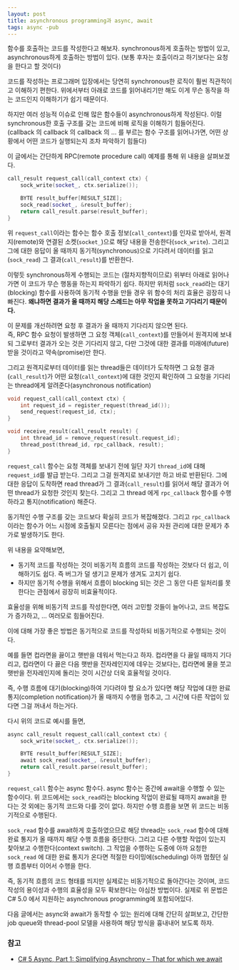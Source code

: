 ```yaml
---
layout: post
title: asynchronous programming과 async, await
tags: async -pub
---
```


함수를 호출하는 코드를 작성한다고 해보자. synchronous하게 호출하는 방법이 있고, asynchronous하게 호출하는 방법이 있다. (보통 후자는 호출이라고 하기보다는 요청을 한다고 할 것이다)

코드를 작성하는 프로그래머 입장에서는 당연히 synchronous한 로직이 훨씬 직관적이고 이해하기 편한다. 위에서부터 아래로 코드를 읽어내리기만 해도 이게 무슨 동작을 하는 코드인지 이해하기가 쉽기 때문이다.

하지만 여러 성능적 이슈로 인해 많은 함수들이 asynchronous하게 작성된다. 이럴 synchronous한 호출 구조를 갖는 코드에 비해 로직을 이해하기 힘들어진다. (callback 의 callback 의 callback 의 ... 를 부르는 함수 구조를 읽어나가면, 어떤 상황에서 어떤 코드가 실행되는지 조차 파악하기 힘들다)

이 글에서는 간단하게 RPC(remote procedure call) 예제를 통해 위 내용을 살펴보겠다.

```cpp
call_result request_call(call_context ctx) {
    sock_write(socket_, ctx.serialize());

    BYTE result_buffer[RESULT_SIZE];
    sock_read(socket_, &result_buffer);
    return call_result.parse(result_buffer);
}
```

위 `request_call`이라는 함수는 함수 호출 정보(`call_context`)를 인자로 받아서, 원격지(remote)와 연결된 소켓(`socket_`)으로 해당 내용을 전송한다(`sock_write`). 그리고 그에 대한 응답이 올 때까지 동기적(synchronous)으로 기다려서 데이터를 읽고(`sock_read`) 그 결과(`call_result`)를 반환한다.

이렇듯 synchronous하게 수행되는 코드는 (절차지향적이므로) 위부터 아래로 읽어나가면 이 코드가 무슨 행동을 하는지 파악하기 쉽다. 하지만 위처럼 `sock_read`라는 대기(blocking) 함수를 사용하여 동기적 수행을 만들 경우 위 함수의 처리 효율은 굉장히 나빠진다. **왜냐하면 결과가 올 때까지 해당 스레드는 아무 작업을 못하고 기다리기 때문이다.**


이 문제를 개선하려면 요청 후 결과가 올 때까지 기다리지 않으면 된다.  
즉, RPC 함수 요청이 발생하면 그 요청 객체(`call_context`)를 만들어서 원격지에 보내되 그로부터 결과가 오는 것은 기다리지 않고, 다만 그것에 대한 결과를 미래에(future) 받을 것이라고 약속(promise)만 한다.

그리고 원격지로부터 데이터를 읽는 thread들은 데이터가 도착하면 그 요청 결과(`call_result`)가 어떤 요청(`call_context`)에 대한 것인지 확인하여 그 요청을 기다리는 thread에게 알려준다(asynchronous notification)

```cpp
void request_call(call_context ctx) {
    int request_id = register_request(thread_id());
    send_request(request_id, ctx);
}

void receive_result(call_result result) {
    int thread_id = remove_request(result.request_id);
    thread_post(thread_id, rpc_callback, result);
}
```

`request_call` 함수는 요청 객체를 보내기 전에 일단 자기 `thread_id`에 대해 `request_id`를 발급 받는다. 그리고 그걸 원격지로 보내기만 하고 바로 반환된다. 그에 대한 응답이 도착하면 read thread가 그 결과(`call_result`)를 읽어서 해당 결과가 어떤 thread가 요청한 것인지 찾는다. 그리고 그 thread 에게 `rpc_callback` 함수를 수행하라고 통지(notification) 해준다.

동기적인 수행 구조를 갖는 코드보다 확실히 코드가 복잡해졌다. 그리고 `rpc_callback` 이라는 함수가 어느 시점에 호출될지 모른다는 점에서 공유 자원 관리에 대한 문제가 추가로 발생하기도 한다.


위 내용을 요약해보면,

* 동기적 코드를 작성하는 것이 비동기적 흐름의 코드를 작성하는 것보다 더 쉽고, 이해하기도 쉽다. 즉 버그가 덜 생기고 문제가 생겨도 고치기 쉽다.
* 하지만 동기적 수행을 위해서 흐름이 blocking 되는 것은 그 동안 다른 일처리를 못한다는 관점에서 굉장히 비효율적이다.

효율성을 위해 비동기적 코드를 작성한다면, 여러 고민할 것들이 늘어나고, 코드 복잡도가 증가하고, ... 여러모로 힘들어진다.


이에 대해 가장 좋은 방법은 동기적으로 코드를 작성하되 비동기적으로 수행되는 것이다.

예를 들면 컵라면을 끓이고 햇반을 데워서 먹는다고 하자. 컵라면을 다 끓일 때까지 기다리고, 컵라면이 다 끓은 다음 햇반을 전자레인지에 데우는 것보다는, 컵라면에 물을 붓고 햇반을 전자레인지에 돌리는 것이 시간상 더욱 효율적일 것이다.

즉, 수행 흐름에 대기(blocking)하여 기다려야 할 요소가 있다면 해당 작업에 대한 완료 통지(completion notification)가 올 때까지 수행을 멈추고, 그 시간에 다른 작업이 있다면 그걸 꺼내서 하는거다.

다시 위의 코드로 예시를 들면,

```cpp
async call_result request_call(call_context ctx) {
    sock_write(socket_, ctx.serialize());

    BYTE result_buffer[RESULT_SIZE];
    await sock_read(socket_, &result_buffer);
    return call_result.parse(result_buffer);
}
```

`request_call` 함수는 async 함수다. async 함수는 중간에 await을 수행할 수 있는 함수이다. 위 코드에서는 `sock_read`라는 blocking 작업이 완료될 때까지 await을 한다는 것 외에는 동기적 코드와 다를 것이 없다. 하지만 수행 흐름을 보면 위 코드는 비동기적으로 수행된다.

`sock_read` 함수를 await하게 호출하였으므로 해당 thread는 `sock_read` 함수에 대해 완료 통지가 올 때까지 해당 수행 흐름을 중단한다. 그리고 다른 수행할 작업이 있는지 찾아보고 수행한다(context switch). 그 작업을 수행하는 도중에 아까 요청한 `sock_read` 에 대한 완료 통지가 온다면 적절한 타이밍에(scheduling) 아까 멈췄던 실행 흐름부터 이어서 수행을 한다.

즉, 동기적 흐름의 코드 형태를 띄지만 실제로는 비동기적으로 돌아간다는 것이며, 코드 작성의 용이성과 수행의 효율성을 모두 확보한다는 야심찬 방법이다. 실제로 위 문법은 C# 5.0 에서 지원하는 asynchronous programming에 포함되어있다.


다음 글에서는 async와 await가 동작할 수 있는 원리에 대해 간단히 살펴보고, 간단한 job queue와 thread-pool 모델을 사용하여 해당 방식을 흉내내어 보도록 하자.


### 참고 ###

* [C# 5 Async, Part 1: Simplifying Asynchrony – That for which we await](https://reedcopsey.com/2010/10/28/c-5-async-part-1-simplifying-asynchrony-that-for-which-we-await)